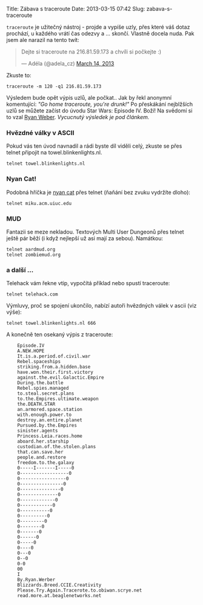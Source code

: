 Title: Zábava s traceroute
Date: 2013-03-15 07:42
Slug: zabava-s-traceroute

`traceroute` je užitečný nástroj - projde a vypíše uzly, přes které váš
dotaz prochází, u každého vrátí čas odezvy a ... skončí. Vlastně docela
nuda. Pak jsem ale narazil na tento twít:

<blockquote class="twitter-tweet"><p>Dejte si traceroute na 216.81.59.173 a chvíli si počkejte :)</p>&mdash; Adéla (@adela_cz) <a href="https://twitter.com/adela_cz/statuses/312287606052380672">March 14, 2013</a></blockquote>
<script async src="//platform.twitter.com/widgets.js" charset="utf-8"></script>
  
Zkuste to:
```text
traceroute -m 120 -q1 216.81.59.173
```

Výsledem bude opět výpis uzlů, ale počkat.. Jak by řekl anonymní
komentující: *"Go home traceroute, you're drunk!"* Po přeskákání
nejblžších uzlů se můžete začíst do úvodu Star Wars: Episode IV. Boží!
Na svědomí si to vzal [Ryan Weber][]. *Vycucnutý výsledek je pod
článkem.*

### Hvězdné války v ASCII

Pokud vás ten úvod navnadil a rádi byste díl viděli celý, zkuste se přes
telnet připojit na towel.blinkenlights.nl.

```text
telnet towel.blinkenlights.nl
```

### Nyan Cat!

Podobná hříčka je [nyan cat][] přes telnet (ňaňání bez zvuku vydržíte
dloho):

```text
telnet miku.acm.uiuc.edu
```

### MUD

Fantazii se meze nekladou. Textových Multi User Dungeonů přes telnet
ještě pár běží (i když nejlepší už asi mají za sebou). Namátkou:

```text
telnet aardmud.org
telnet zombiemud.org
```

### a další ...

Telehack vám řekne vtip, vypočítá příklad nebo spustí traceroute:

```text
telnet telehack.com
```

Výmluvy, proč se spojení ukončilo, nabízí autoři hvězdných válek v ascii
(viz výše):

```text
telnet towel.blinkenlights.nl 666
```

A konečně ten osekaný výpis z traceroute:

```text
    Episode.IV
    A.NEW.HOPE
    It.is.a.period.of.civil.war
    Rebel.spaceships
    striking.from.a.hidden.base
    have.won.their.first.victory
    against.the.evil.Galactic.Empire
    During.the.battle
    Rebel.spies.managed
    to.steal.secret.plans
    to.the.Empires.ultimate.weapon
    the.DEATH.STAR
    an.armored.space.station
    with.enough.power.to
    destroy.an.entire.planet
    Pursued.by.the.Empires
    sinister.agents
    Princess.Leia.races.home
    aboard.her.starship
    custodian.of.the.stolen.plans
    that.can.save.her
    people.and.restore
    freedom.to.the.galaxy
    0-----I-------I-----0
    0------------------0
    0-----------------0
    0----------------0
    0---------------0
    0--------------0
    0-------------0
    0------------0
    0-----------0
    0----------0
    0---------0
    0--------0
    0-------0
    0------0
    0-----0
    0----0
    0---0
    0--0
    0-0
    00
    I
    By.Ryan.Werber
    Blizzards.Breed.CCIE.Creativity
    Please.Try.Again.Tracerote.to.obiwan.scrye.net
    read.more.at.beaglenetworks.net
```

  [Ryan Weber]: http://beaglenetworks.net/post/42707829171/star-wars-traceroute
    "Star Wars Traceroute"
  [nyan cat]: http://www.youtube.com/watch?v=QH2-TGUlwu4 "Nyan Cat"
